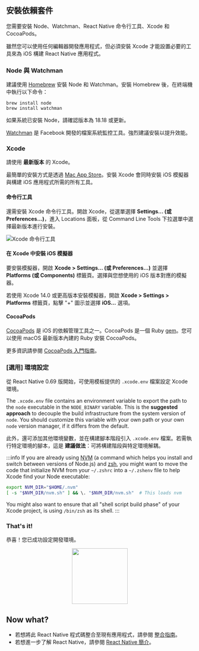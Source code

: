 ## 安裝依賴套件

您需要安裝 Node、Watchman、React Native 命令行工具、Xcode 和 CocoaPods。

雖然您可以使用任何編輯器開發應用程式，但必須安裝 Xcode 才能設置必要的工具來為 iOS 構建 React Native 應用程式。

### Node 與 Watchman

建議使用 [Homebrew](https://brew.sh/) 安裝 Node 和 Watchman。安裝 Homebrew 後，在終端機中執行以下命令：

```shell
brew install node
brew install watchman
```

如果系統已安裝 Node，請確認版本為 18.18 或更新。

[Watchman](https://facebook.github.io/watchman) 是 Facebook 開發的檔案系統監控工具。強烈建議安裝以提升效能。

### Xcode

請使用 **最新版本** 的 Xcode。

最簡單的安裝方式是透過 [Mac App Store](https://itunes.apple.com/us/app/xcode/id497799835?mt=12)。安裝 Xcode 會同時安裝 iOS 模擬器與構建 iOS 應用程式所需的所有工具。

#### 命令行工具

還需安裝 Xcode 命令行工具。開啟 Xcode，從選單選擇 **Settings... (或 Preferences...)**，進入 Locations 面板，從 Command Line Tools 下拉選單中選擇最新版本進行安裝。

![Xcode 命令行工具](/docs/assets/GettingStartedXcodeCommandLineTools.png)

#### 在 Xcode 中安裝 iOS 模擬器

要安裝模擬器，開啟 **Xcode > Settings... (或 Preferences...)** 並選擇 **Platforms (或 Components)** 標籤頁。選擇與您想使用的 iOS 版本對應的模擬器。

若使用 Xcode 14.0 或更高版本安裝模擬器，開啟 **Xcode > Settings > Platforms** 標籤頁，點擊 "+" 圖示並選擇 **iOS…** 選項。

#### CocoaPods

[CocoaPods](https://cocoapods.org/) 是 iOS 的依賴管理工具之一。CocoaPods 是一個 Ruby [gem](https://en.wikipedia.org/wiki/RubyGems)。您可以使用 macOS 最新版本內建的 Ruby 安裝 CocoaPods。

更多資訊請參閱 [CocoaPods 入門指南](https://guides.cocoapods.org/using/getting-started.html)。

### [選用] 環境設定

從 React Native 0.69 版開始，可使用模板提供的 `.xcode.env` 檔案設定 Xcode 環境。

The `.xcode.env` file contains an environment variable to export the path to the `node` executable in the `NODE_BINARY` variable.
This is the **suggested approach** to decouple the build infrastructure from the system version of `node`. You should customize this variable with your own path or your own `node` version manager, if it differs from the default.

此外，還可添加其他環境變數，並在構建腳本階段引入 `.xcode.env` 檔案。若需執行特定環境的腳本，這是 **建議做法**：可將構建階段與特定環境解耦。

:::info
If you are already using [NVM](https://nvm.sh/) (a command which helps you install and switch between versions of Node.js) and [zsh](https://ohmyz.sh/), you might want to move the code that initialize NVM from your `~/.zshrc` into a `~/.zshenv` file to help Xcode find your Node executable:

```zsh
export NVM_DIR="$HOME/.nvm"
[ -s "$NVM_DIR/nvm.sh" ] && \. "$NVM_DIR/nvm.sh"  # This loads nvm
```

You might also want to ensure that all "shell script build phase" of your Xcode project, is using `/bin/zsh` as its shell.
:::

<h3>That's it!</h3>

恭喜！您已成功設定開發環境。

<center><img src="/docs/assets/GettingStartedCongratulations.png" width="150"></img></center>

<h2>Now what?</h2>

- 若想將此 React Native 程式碼整合至現有應用程式，請參閱 [整合指南](integration-with-existing-apps.md)。
- 若想進一步了解 React Native，請參閱 [React Native 簡介](getting-started)。
